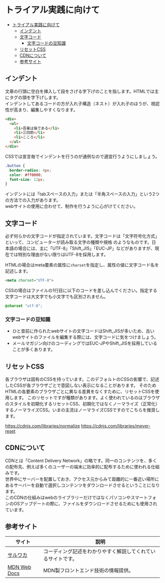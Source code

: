 # トライアル実践に向けて

<!-- TOC -->

- [トライアル実践に向けて](#トライアル実践に向けて)
  - [インデント](#インデント)
  - [文字コード](#文字コード)
    - [文字コードの豆知識](#文字コードの豆知識)
  - [リセットCSS](#リセットcss)
  - [CDNについて](#cdnについて)
  - [参考サイト](#参考サイト)

<!-- /TOC -->

## インデント
文章の行頭に空白を挿入して段をさげる字下げのことを指します。HTMLでは主にタグの頭を字下げします。  
インデントしてあるコードの方が入れ子構造（ネスト）が入れ子のほうが、視認性が高まり、編集しやすくなります。
```html
<div>
  <ul>
    <li>吾輩は猫である</li>
    <li>三四郎</li>
    <li>こころ</li>
  </ul>
</div>
```

CSSでは宣言毎でインデントを行うのが通例なので適宜行うようにしましょう。
```css
.button {
  border-radius: 4px;
  color: #ff0000;
  font-size: 12px;
}
```

インデントには「tabスペースの入力」または「半角スペースの入力」という2つの方法での入力があります。  
webサイトの使用に合わせて、制作を行うように心がけてください。

## 文字コード
必ず何らかの文字コードが指定されています。文字コードは「文字符号化方式」といって、コンピューターが読み取る文字の種類や規格
のようなものです。日本語の場合には、主に「UTF-8」「Shift_JIS」「EUC-JP」などがありますが、現在では特別な理由がない限りはUTF-8を採用します。

HTMLの場合はmeta要素の属性に`charset`を指定し、属性の値に文字コード名を記述します。
```html
<meta charset="UTF-8">
```

CSSの場合はファイルの1行目に以下のコードを差し込んでください。指定する文字コードは大文字でも小文字でも区別されません。
```css
@charset "utf-8";
```

### 文字コードの豆知識
- ひと昔前に作られたwebサイトの文字コードはShift_JISが多いため、古いwebサイトのファイルを編集する際には、文字コードに気をつけましょう。
- メールマガジン向けのコーディングではEUC-JPやShift_JISを採用していることが多くあります。

## リセットCSS
各ブラウザは固有のCSSを持っています。このデフォルトのCSSの影響で、記述したCSSが各ブラウザごとで意図しない表示になることがあります。
そのためHTMLの各要素のブラウザごとに異なる差異をなくすために、リセットCSSを使用します。
このリセットですが種類があります。よく使われているのはブラウザのスタイルを初期化するリセットCSS、初期化ではなくノーマライズ（正常化）するノーマライズCSS。いまの主流はノーマライズCSSですのでこちらを推奨します。

https://cdnjs.com/libraries/normalize
https://cdnjs.com/libraries/meyer-reset

## CDNについて
CDNとは「Content Delivery Network」の略です。同一のコンテンツを、多くの配布先、例えば多くのユーザーの端末に効率的に配布するために使われる仕組みです。  
世界中にサーバーを配置しておき、アクセス元からみて距離的に一番近い場所にあるサーバーを自動で選択しコンテンツをダウンロードさせるということになります。  
このCDNの仕組みはwebのライブラリーだけではなくパソコンやスマートフォンのOSアップデートの際に、ファイルをダウンロードさせるためにも使用されています。

## 参考サイト
|サイト|説明|
|---|---|
|[サルワカ](https://saruwakakun.com/)|コーディング記述をわかりやすく解説してくれているサイトです。|
|[MDN Web Docs](https://developer.mozilla.org/ja/)|MDN製フロントエンド技術の情報提供。|
